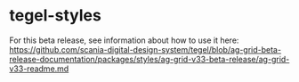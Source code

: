 # tegel-styles

For this beta release, see information about how to use it here: https://github.com/scania-digital-design-system/tegel/blob/ag-grid-beta-release-documentation/packages/styles/ag-grid-v33-beta-release/ag-grid-v33-readme.md